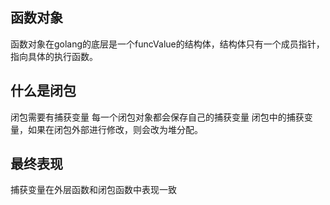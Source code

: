 ## 函数对象
函数对象在golang的底层是一个funcValue的结构体，结构体只有一个成员指针，指向具体的执行函数。

## 什么是闭包
闭包需要有捕获变量
每一个闭包对象都会保存自己的捕获变量
闭包中的捕获变量，如果在闭包外部进行修改，则会改为堆分配。

## 最终表现
捕获变量在外层函数和闭包函数中表现一致
